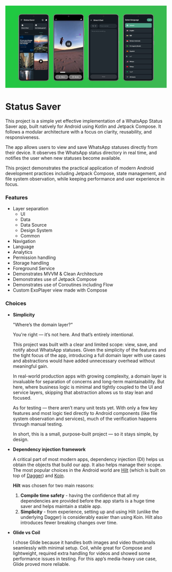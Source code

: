 ![StatusSaver](screenshots/main_screenshot.png "StatusSaver")

# Status Saver

This project is a simple yet effective implementation of a WhatsApp Status Saver app, built natively for Android using Kotlin and Jetpack Compose. It follows a modular architecture with a focus on clarity, reusability, and responsiveness.

The app allows users to view and save WhatsApp statuses directly from their device. It observes the WhatsApp status directory in real time, and notifies the user when new statuses become available.

This project demonstrates the practical application of modern Android development practices including Jetpack Compose, state management, and file system observation, while keeping performance and user experience in focus.

### Features

- Layer separation
    - UI
    - Data
    - Data Source
    - Design System
    - Common
- Navigation
- Language
- Analytics
- Permission handling
- Storage handling
- Foreground Service
- Demonstrates MVVM & Clean Architecture
- Demonstrates use of Jetpack Compose
- Demonstrates use of Coroutines including Flow
- Custom ExoPlayer view made with Compose

### Choices

- **Simplicity**

  "Where’s the domain layer?"

  You're right — it’s not here. And that’s entirely intentional.

  This project was built with a clear and limited scope: view, save, and notify about WhatsApp statuses.
  Given the simplicity of the features and the tight focus of the app, introducing a full domain layer
  with use cases and abstractions would have added unnecessary overhead without meaningful gain.

  In real-world production apps with growing complexity, a domain layer is invaluable for separation of concerns
  and long-term maintainability. But here, where business logic is minimal and tightly coupled to the UI and service
  layers, skipping that abstraction allows us to stay lean and focused.

  As for testing — there aren’t many unit tests yet. With only a few key features and most logic tied directly to
  Android components (like file system observation and services), much of the verification happens through manual testing.

  In short, this is a small, purpose-built project — so it stays simple, by design.

- **Dependency injection framework**

  A critical part of most modern apps, dependency injection (DI) helps us obtain the objects
  that build our app. It also helps manage their scope. The most popular choices in the
  Android world are [Hilt](https://dagger.dev/hilt/) (which is built on top of [Dagger](
  https://dagger.dev/)) and [Koin](https://insert-koin.io/).

  **Hilt** was chosen for two main reasons:
    1. **Compile time safety** - having the confidence that all my dependencies are provided
       before the app starts is a huge time saver and helps maintain a stable app.
    2. **Simplicity** - from experience, setting up and using Hilt (unlike the underlying Dagger)
       is considerably easier than using Koin. Hilt also introduces fewer breaking changes
       over time.

- **Glide vs Coil**
  
  I chose Glide because it handles both images and video thumbnails seamlessly with minimal setup.
  Coil, while great for Compose and lightweight, required extra handling for videos and showed some
  performance issues in testing. For this app’s media-heavy use case, Glide proved more reliable.


